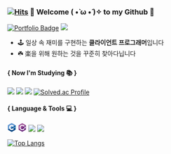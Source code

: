 ### [![Hits](https://hits.seeyoufarm.com/api/count/incr/badge.svg?url=https%3A%2F%2Fgithub.com%2Fszun8%2Fhit-counter&count_bg=%23A9DFBA&title_bg=%23555555&icon=&icon_color=%23E7E7E7&title=HELLO&edge_flat=false)](https://hits.seeyoufarm.com) 🧩 Welcome ( •̀ ω •́ )✧ to my Github 🌱 
[![Portfolio Badge](https://img.shields.io/badge/Portfolio-ffffff?style=flat-square&logo=Notion&logoColor=black&link=[https://szun8.notion.site/PORTFOLIO-Choi-Sieun-2c9fff2c9b8d4183a34d3beeec2b52e0?pvs=74)](https://szun8.notion.site/PORTFOLIO-Choi-Sieun-2c9fff2c9b8d4183a34d3beeec2b52e0?pvs=74) <a href="https://velog.io/@szun8"><img src="https://img.shields.io/badge/Velog-20C997?style=flat-square&logo=Velog&&logoColor=white"/></a>

- 🕹️ 일상 속 재미를 구현하는 <b>클라이언트 프로그래머</b>입니다
- ☘️ 楽을 위해 원하는 것을 꾸준히 찾아다닙니다


#### { Now I'm Studying 📚 }
<img src="https://img.shields.io/badge/Unity-202020?style=flat-square&logo=Unity&logoColor=white"/> <img src="https://img.shields.io/badge/UnrealEngine-202020?style=flat-square&logo=unrealengine&logoColor=white"/> <img src="https://img.shields.io/badge/DirectX-83B81A?style=flat-square&logo=X&logoColor=white"/> [![Solved.ac
Profile](http://mazassumnida.wtf/api/mini/generate_badge?boj=tldmschl81)](https://solved.ac/tldmschl81)

#### { Language & Tools 💻 }
<code><img height="20" src="https://raw.githubusercontent.com/devicons/devicon/master/icons/cplusplus/cplusplus-original.svg"></code>
<code><img height="20" src="https://raw.githubusercontent.com/devicons/devicon/master/icons/csharp/csharp-original.svg"></code>
<code><img height="20" src="https://www.vectorlogo.zone/logos/unity3d/unity3d-icon.svg"></code>
<code><img height="20" src="https://www.vectorlogo.zone/logos/mysql/mysql-official.svg"></code>

[![Top Langs](https://github-readme-stats.vercel.app/api/top-langs/?username=szun8&theme=vue&show_icons=true&layout=compact)](https://github.com/szun8)
